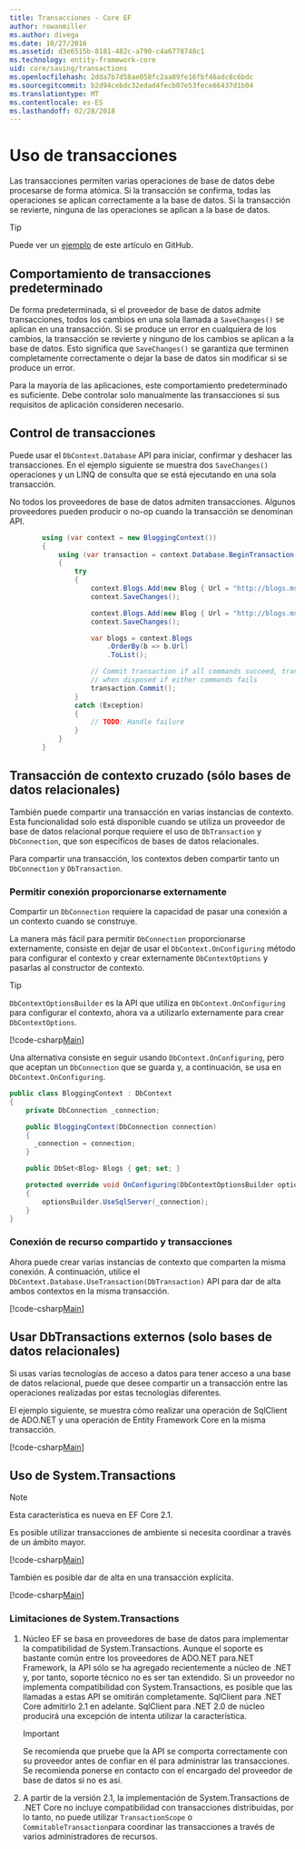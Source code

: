 ```yaml
---
title: Transacciones - Core EF
author: rowanmiller
ms.author: divega
ms.date: 10/27/2016
ms.assetid: d3e6515b-8181-482c-a790-c4a6778748c1
ms.technology: entity-framework-core
uid: core/saving/transactions
ms.openlocfilehash: 2dda7b7d58ae058fc2aa89fe16fbf46adc8c6bdc
ms.sourcegitcommit: b2d94cebdc32edad4fecb07e53fece66437d1b04
ms.translationtype: MT
ms.contentlocale: es-ES
ms.lasthandoff: 02/28/2018
---
```

# <a name="using-transactions"></a>Uso de transacciones

Las transacciones permiten varias operaciones de base de datos debe procesarse de forma atómica. Si la transacción se confirma, todas las operaciones se aplican correctamente a la base de datos. Si la transacción se revierte, ninguna de las operaciones se aplican a la base de datos.

> [!TIP]  
> Puede ver un [ejemplo](https://github.com/aspnet/EntityFramework.Docs/tree/master/samples/core/Saving/Saving/Transactions/) de este artículo en GitHub.

## <a name="default-transaction-behavior"></a>Comportamiento de transacciones predeterminado

De forma predeterminada, si el proveedor de base de datos admite transacciones, todos los cambios en una sola llamada a `SaveChanges()` se aplican en una transacción. Si se produce un error en cualquiera de los cambios, la transacción se revierte y ninguno de los cambios se aplican a la base de datos. Esto significa que `SaveChanges()` se garantiza que terminen completamente correctamente o dejar la base de datos sin modificar si se produce un error.

Para la mayoría de las aplicaciones, este comportamiento predeterminado es suficiente. Debe controlar solo manualmente las transacciones si sus requisitos de aplicación consideren necesario.

## <a name="controlling-transactions"></a>Control de transacciones

Puede usar el `DbContext.Database` API para iniciar, confirmar y deshacer las transacciones. En el ejemplo siguiente se muestra dos `SaveChanges()` operaciones y un LINQ de consulta que se está ejecutando en una sola transacción.

No todos los proveedores de base de datos admiten transacciones. Algunos proveedores pueden producir o no-op cuando la transacción se denominan API.

<!-- [!code-csharp[Main](samples/core/Saving/Saving/Transactions/ControllingTransaction/Sample.cs?highlight=3,17,18,19)] -->
``` csharp
        using (var context = new BloggingContext())
        {
            using (var transaction = context.Database.BeginTransaction())
            {
                try
                {
                    context.Blogs.Add(new Blog { Url = "http://blogs.msdn.com/dotnet" });
                    context.SaveChanges();

                    context.Blogs.Add(new Blog { Url = "http://blogs.msdn.com/visualstudio" });
                    context.SaveChanges();

                    var blogs = context.Blogs
                        .OrderBy(b => b.Url)
                        .ToList();

                    // Commit transaction if all commands succeed, transaction will auto-rollback
                    // when disposed if either commands fails
                    transaction.Commit();
                }
                catch (Exception)
                {
                    // TODO: Handle failure
                }
            }
        }
```

## <a name="cross-context-transaction-relational-databases-only"></a>Transacción de contexto cruzado (sólo bases de datos relacionales)

También puede compartir una transacción en varias instancias de contexto. Esta funcionalidad solo está disponible cuando se utiliza un proveedor de base de datos relacional porque requiere el uso de `DbTransaction` y `DbConnection`, que son específicos de bases de datos relacionales.

Para compartir una transacción, los contextos deben compartir tanto un `DbConnection` y `DbTransaction`.

### <a name="allow-connection-to-be-externally-provided"></a>Permitir conexión proporcionarse externamente

Compartir un `DbConnection` requiere la capacidad de pasar una conexión a un contexto cuando se construye.

La manera más fácil para permitir `DbConnection` proporcionarse externamente, consiste en dejar de usar el `DbContext.OnConfiguring` método para configurar el contexto y crear externamente `DbContextOptions` y pasarlas al constructor de contexto.

> [!TIP]  
> `DbContextOptionsBuilder` es la API que utiliza en `DbContext.OnConfiguring` para configurar el contexto, ahora va a utilizarlo externamente para crear `DbContextOptions`.

[!code-csharp[Main](../../../samples/core/Saving/Saving/Transactions/SharingTransaction/Sample.cs?name=Context&highlight=3,4,5)]

Una alternativa consiste en seguir usando `DbContext.OnConfiguring`, pero que aceptan un `DbConnection` que se guarda y, a continuación, se usa en `DbContext.OnConfiguring`.

``` csharp
public class BloggingContext : DbContext
{
    private DbConnection _connection;

    public BloggingContext(DbConnection connection)
    {
      _connection = connection;
    }

    public DbSet<Blog> Blogs { get; set; }

    protected override void OnConfiguring(DbContextOptionsBuilder optionsBuilder)
    {
        optionsBuilder.UseSqlServer(_connection);
    }
}
```

### <a name="share-connection-and-transaction"></a>Conexión de recurso compartido y transacciones

Ahora puede crear varias instancias de contexto que comparten la misma conexión. A continuación, utilice el `DbContext.Database.UseTransaction(DbTransaction)` API para dar de alta ambos contextos en la misma transacción.

[!code-csharp[Main](../../../samples/core/Saving/Saving/Transactions/SharingTransaction/Sample.cs?name=Transaction&highlight=1,2,3,7,16,23,24,25)]

## <a name="using-external-dbtransactions-relational-databases-only"></a>Usar DbTransactions externos (solo bases de datos relacionales)

Si usas varias tecnologías de acceso a datos para tener acceso a una base de datos relacional, puede que desee compartir un a transacción entre las operaciones realizadas por estas tecnologías diferentes.

El ejemplo siguiente, se muestra cómo realizar una operación de SqlClient de ADO.NET y una operación de Entity Framework Core en la misma transacción.

[!code-csharp[Main](../../../samples/core/Saving/Saving/Transactions/ExternalDbTransaction/Sample.cs?name=Transaction&highlight=4,10,21,26,27,28)]

## <a name="using-systemtransactions"></a>Uso de System.Transactions

> [!NOTE]  
> Esta característica es nueva en EF Core 2.1.

Es posible utilizar transacciones de ambiente si necesita coordinar a través de un ámbito mayor.

[!code-csharp[Main](../../../samples/core/Saving/Saving/Transactions/AmbientTransaction/Sample.cs?name=Transaction&highlight=1,24,25,26)]

También es posible dar de alta en una transacción explícita.

[!code-csharp[Main](../../../samples/core/Saving/Saving/Transactions/CommitableTransaction/Sample.cs?name=Transaction&highlight=1,13,26,27,28)]

### <a name="limitations-of-systemtransactions"></a>Limitaciones de System.Transactions  

1. Núcleo EF se basa en proveedores de base de datos para implementar la compatibilidad de System.Transactions. Aunque el soporte es bastante común entre los proveedores de ADO.NET para.NET Framework, la API sólo se ha agregado recientemente a núcleo de .NET y, por tanto, soporte técnico no es ser tan extendido. Si un proveedor no implementa compatibilidad con System.Transactions, es posible que las llamadas a estas API se omitirán completamente. SqlClient para .NET Core admitirlo 2.1 en adelante. SqlClient para .NET 2.0 de núcleo producirá una excepción de intenta utilizar la característica. 

   > [!IMPORTANT]  
   > Se recomienda que pruebe que la API se comporta correctamente con su proveedor antes de confiar en él para administrar las transacciones. Se recomienda ponerse en contacto con el encargado del proveedor de base de datos si no es así. 

2. A partir de la versión 2.1, la implementación de System.Transactions de .NET Core no incluye compatibilidad con transacciones distribuidas, por lo tanto, no puede utilizar `TransactionScope` o `CommitableTransaction`para coordinar las transacciones a través de varios administradores de recursos. 

